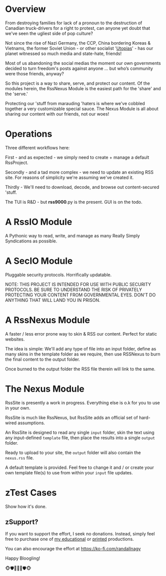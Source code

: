 # Overview
From destroying families for lack of a pronoun to the destruction of Canadian truck-drivers for a right to protest, can anyone yet doubt that we've seen the ugliest side of pop culture?

Not since the rise of Nazi Germany, the CCP, China bordering Koreas & Vietnams, the former Soviet Union - or other socialist '[Utopias](https://www.amazon.com/dp/B0DMLBN65W)' - has our planet witnessed so much media and state-hate, friends!

Most of us abandoning the social medias the moment our own governments decided to turn freedom's posts against anyone ... but who’s community were those friends, anyway?

So this project is a way to share, serve, and protect our content. Of the modules herein, the RssNexus Module is the easiest path for the 'share' and the 'serve.'

Protecting our 'stuff from marauding 'haters is where we've cobbled together a very customizable special sauce. The Nexus Module is all about sharing our content with our friends, not our woes!

# Operations
Three different workflows here:

First - and as expected - we simply need to create + manage a default RssProject.

Secondly - and a tad more complex - we need to update an existing RSS site. 
For reasons of simplicity we're assuming we've created it. 

Thirdly - We'll need to download, decode, and browse out content-secured 'stuff.

The TUI is R&D - but **rss9000**.py is the present. GUI is on the todo.


# A RssIO Module
A Pythonic way to read, write, and manage as many Really Simply Syndications as possible.

# A SecIO Module
Pluggable security protocols. Horrifically updatable.

NOTE: THIS PROJECT IS INTENDED FOR USE WITH PUBLIC SECURITY PROTOCOLS. BE SURE TO UNDERSTAND THE RISK OF 
PRIVATELY PROTECTING YOUR CONTENT FROM GOVERNMENTAL EYES. DON'T DO ANYTHING THAT WILL LAND YOU IN PRISON.

# A RssNexus Module
A faster / less error prone way to  skin & RSS our content. Perfect for static websites.

The idea is simple: We'll add any type of file into an input folder, define as many skins in the template folder as we require, then use RSSNexus to burn the final content to the output folder.

Once burned to the output folder the RSS file therein will link to the same.

# The Nexus Module
RssSite is presently a work in progress. Everything else is o.k for you to use in your own.

RssSite is much like RssNexus, but RssSite adds an official set of hard-wired assumptions.

An RssSite is designed to read any single `input` folder, skin the text using any input-defined 
`template` file, then place the results into a single `output` folder. 
    
Ready to upload to your site, the `output` folder will also contain the `nexus.rss` file.

A default template is provided. Feel free to change it and / or create your own template file(s) 
to use from within your `input` file updates.

# zTest Cases
Show how it's done.

## zSupport?
If you want to support the effort, I seek no donations. Instead, simply feel free to purchase one of [my educational](https://www.udemy.com/user/randallnagy2/) or [printed](https://www.amazon.com/Randall-Nagy/e/B08ZJLH1VN?ref=sr_ntt_srch_lnk_1&qid=1660050704&sr=8-1) productions.

You can also encourage the effort at https://ko-fi.com/randallnagy

Happy Bloogling!

🐵🛡️🙊🙈🙉🛡️🐵
